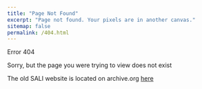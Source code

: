 ```yaml
---
title: "Page Not Found"
excerpt: "Page not found. Your pixels are in another canvas."
sitemap: false
permalink: /404.html
---
```


Error 404

Sorry, but the page you were trying to view does not exist

The old SALI website is located on archive.org [here](http://web.archive.org/web/20200117084718/http://www.scienceadvocacyli.org/)

<script>
  var GOOG_FIXURL_LANG = 'en';
  var GOOG_FIXURL_SITE = '{{ site.url }}'
</script>
<script src="https://linkhelp.clients.google.com/tbproxy/lh/wm/fixurl.js">
</script>